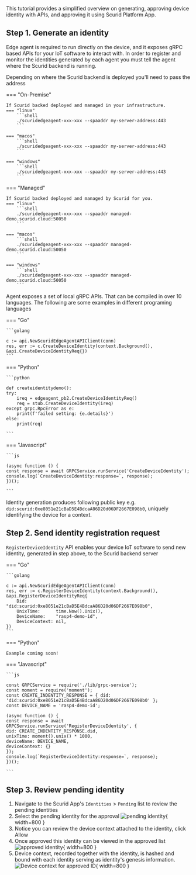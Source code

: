 This tutorial provides a simplified overview on generating, approving device identity with APIs, and approving it using Scurid Platform App.

## Step 1. Generate an identity

Edge agent is required to run directly on the device, and it exposes gRPC based APIs for your IoT software to interact with. In order to register and monitor the identities generated by each agent you must tell the agent where the Scurid backend is running.

Depending on where the Scurid backend is deployed you'll need to pass the address

=== "On-Premise"

    If Scurid backed deployed and managed in your infrastructure.
    === "linux"
        ```shell
        ./scuridedgeagent-xxx-xxx --spaaddr my-server-address:443
        ``` 

    === "macos"
        ```shell
        ./scuridedgeagent-xxx-xxx --spaaddr my-server-address:443
        ```

    === "windows"
        ```shell
        ./scuridedgeagent-xxx-xxx --spaaddr my-server-address:443
        ```

=== "Managed"

    If Scurid backed deployed and managed by Scurid for you.
    === "linux"
        ```shell
        ./scuridedgeagent-xxx-xxx --spaaddr managed-demo.scurid.cloud:50050
        ``` 

    === "macos"
        ```shell
        ./scuridedgeagent-xxx-xxx --spaaddr managed-demo.scurid.cloud:50050
        ```

    === "windows"
        ```shell
        ./scuridedgeagent-xxx-xxx --spaaddr managed-demo.scurid.cloud:50050
        ```
Agent exposes a set of local gRPC APIs. That can be compiled in over 10 languages. The following are some examples in different programing languages

=== "Go"

    ```golang
    
    c := api.NewScuridEdgeAgentAPIClient(conn)
	res, err := c.CreateDeviceIdentity(context.Background(), &api.CreateDeviceIdentityReq{})
    ```

=== "Python"

    ```python
    
    def createidentitydemo():
    try:
        ireq = edgeagent_pb2.CreateDeviceIdentityReq()
        req = stub.CreateDeviceIdentity(ireq)
    except grpc.RpcError as e:
        print(f'failed setting: {e.details}')
    else:
        print(req)

    ```

=== "Javascript"

    ```js
    
    (async function () {
    const response = await GRPCService.runService('CreateDeviceIdentity');
    console.log(`CreateDeviceIdentity:response=`, response);
    })();

    ```

Identity generation produces following public key e.g. `did:scurid:0xe8051e21cBaD5E4BdcaA86D20d06DF2667E098b0`, uniquely identifying the device for a context. 

## Step 2. Send identity registration request

`RegisterDeviceIdentity` API enables your device IoT software to send new identity, generated in step above, to the Scurid backend server


=== "Go"

    ```golang
    
    c := api.NewScuridEdgeAgentAPIClient(conn)
    res, err := c.RegisterDeviceIdentity(context.Background(), &api.RegisterDeviceIdentityReq{
		Did:           "did:scurid:0xe8051e21cBaD5E4BdcaA86D20d06DF2667E098b0",
		UnixTime:      time.Now().Unix(),
		DeviceName:    "rasp4-demo-id",
		DeviceContext: nil,
	})
    ```

=== "Python"

    Example coming soon!

=== "Javascript"

    ```js
    
    const GRPCService = require('./lib/grpc-service');
    const moment = require('moment');
    const CREATE_INDENTITY_RESPONSE = { did: 'did:scurid:0xe8051e21cBaD5E4BdcaA86D20d06DF2667E098b0' };
    const DEVICE_NAME = 'rasp4-demo-id';

    (async function () {
    const response = await GRPCService.runService('RegisterDeviceIdentity', {
    did: CREATE_INDENTITY_RESPONSE.did,
    unixTime: moment().unix() * 1000,
    deviceName: DEVICE_NAME,
    deviceContext: {}
    });
    console.log(`RegisterDeviceIdentity:response=`, response);
    })();

    ```

## Step 3. Review pending identity

1. Navigate to the Scurid App's `Identities` > `Pending` list to review the pending identities 
2. Select the pending identity for the approval ![pending identity](https://storage.cloud.google.com/scurid/public/docs/images/pendingId_UI.png){ width=800 }
3. Notice you can review the device context attached to the identity, click Allow
4. Once approved this identity can be viewed in the approved list ![approved identity](https://storage.cloud.google.com/scurid/public/docs/images/approvedID.png){ width=800 }
5. Device context, recorded together with the identity, is hashed and bound with each identity serving as identity's genesis information. ![Device context for approved ID](https://storage.cloud.google.com/scurid/public/docs/images/approvedid-devicectx.png){ width=800 }

